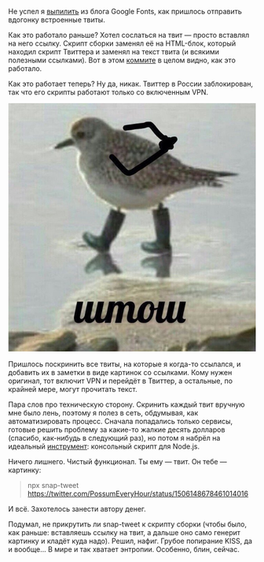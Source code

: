 ﻿Не успел я [выпилить](/notes/no-more-google-fonts/) из блога Google Fonts, как пришлось отправить вдогонку встроенные твиты.

Как это работало раньше? Хотел сослаться на твит — просто вставлял на него ссылку. Скрипт сборки заменял её на HTML-блок, который находил скрипт Твиттера и заменял на текст твита (и всякими полезными ссылками). Вот в этом [коммите](https://github.com/vkostyanetsky/BlogBuilder/commit/c21ef8a7bec10672406e6be57b8e734ba3ac01c5) в целом видно, как это работало.

Как это работает теперь? Ну да, никак. Твиттер в России заблокирован, так что его скрипты работают только со включенным VPN.

![Штош](well.jpg)

Пришлось поскринить все твиты, на которые я когда-то ссылался, и добавить их в заметки в виде картинок со ссылками. Кому нужен оригинал, тот включит VPN и перейдёт в Твиттер, а остальные, по крайней мере, могут прочитать текст.

Пара слов про техническую сторону. Скринить каждый твит вручную мне было лень, поэтому я полез в сеть, обдумывая, как автоматизировать процесс. Сначала попадались только сервисы, готовые решить проблему за какие-то жалкие десять долларов (спасибо, как-нибудь в следующий раз), но потом я набрёл на идеальный [инструмент](https://github.com/privatenumber/snap-tweet): консольный скрипт для Node.js.

Ничего лишнего. Чистый функционал. Ты ему — твит. Он тебе — картинку:

> npx snap-tweet https://twitter.com/PossumEveryHour/status/1506148678461014016

И всё. Захотелось занести автору денег.

Подумал, не прикрутить ли snap-tweet к скрипту сборки (чтобы было, как раньше: вставляешь ссылку на твит, а дальше оно само генерит картинку и кладёт куда надо). Решил, нафиг. Грубое попирание KISS, да и вообще... В мире и так хватает энтропии. Особенно, блин, сейчас.